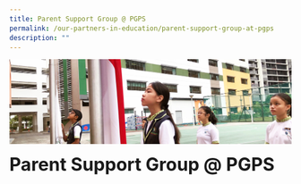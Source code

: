 ```yaml
---
title: Parent Support Group @ PGPS
permalink: /our-partners-in-education/parent-support-group-at-pgps
description: ""
---
```

![](/images/sub-banner.jpg)

**<font size=6>Parent Support Group @ PGPS</font>**